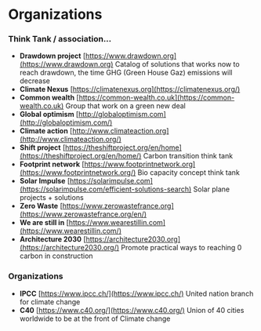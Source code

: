 # Organizations

### **Think Tank / association...**

* **Drawdown project** [https://www.drawdown.org](https://www.drawdown.org) Catalog of solutions that works now to reach drawdown, the time GHG \(Green House Gaz\) emissions will decrease
* **Climate Nexus** [https://climatenexus.org](https://climatenexus.org/)
* **Common wealth** [https://common-wealth.co.uk](https://common-wealth.co.uk) Group that work on a green new deal
* **Global optimism** [http://globaloptimism.com](http://globaloptimism.com/)
* **Climate action** [http://www.climateaction.org](http://www.climateaction.org/)
* **Shift project** [https://theshiftproject.org/en/home](https://theshiftproject.org/en/home/) Carbon transition think tank
* **Footprint network** [https://www.footprintnetwork.org](https://www.footprintnetwork.org/) Bio capacity concept think tank
* **Solar Impulse** [https://solarimpulse.com](https://solarimpulse.com/efficient-solutions-search) Solar plane projects + solutions
* **Zero Waste** [https://www.zerowastefrance.org](https://www.zerowastefrance.org/en/)
* **We are still in** [https://www.wearestillin.com](https://www.wearestillin.com/)
* **Architecture 2030** [https://architecture2030.org](https://architecture2030.org/)  Promote practical ways to reaching 0 carbon in construction

### Organizations

* **IPCC** [https://www.ipcc.ch/](https://www.ipcc.ch/) United nation branch for climate change
* **C40** [https://www.c40.org/](https://www.c40.org/) Union of 40 cities worldwide to be at the front of Climate change

